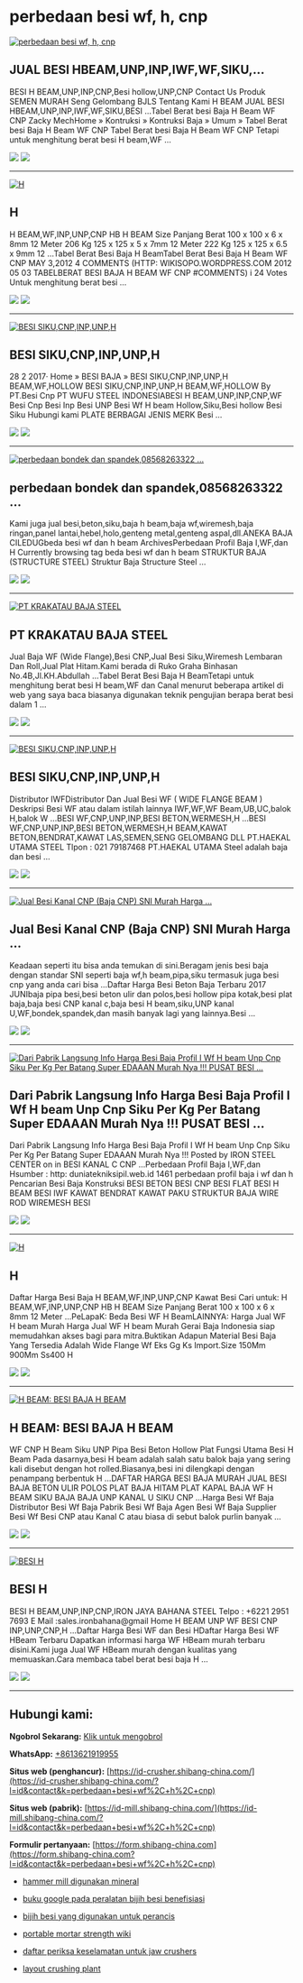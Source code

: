 # perbedaan besi wf, h, cnp

<a href="https://swt.shibang-china.com/?l=id&img&k=perbedaan+besi+wf%2C+h%2C+cnp" target="_blank">![perbedaan besi wf, h, cnp](http://static.shibang-china.com/all-800x300/1118.jpg)</a>

## JUAL BESI HBEAM,UNP,INP,IWF,WF,SIKU,…
BESI H BEAM,UNP,INP,CNP,Besi hollow,UNP,CNP Contact Us Produk SEMEN MURAH Seng Gelombang BJLS Tentang Kami H BEAM JUAL BESI HBEAM,UNP,INP,IWF,WF,SIKU,BESI …Tabel Berat besi Baja H Beam WF CNP Zacky MechHome » Kontruksi » Kontruksi Baja » Umum » Tabel Berat besi Baja H Beam WF CNP Tabel Berat besi Baja H Beam WF CNP Tetapi untuk menghitung berat besi H beam,WF …


<a href="https://whatsapp.shibangsoft.com/WhatsApp.php" target="_blank" title="WhatsApp">![](http://static.shibang-china.com/icon/whatsapp.png)</a> <a href="https://swt.shibang-china.com/?l=id&icon&k=perbedaan+besi+wf%2C+h%2C+cnp" target="_blank">![](http://static.shibang-china.com/icon/chat-id.png)</a>

---

<a href="https://swt.shibang-china.com/?l=id&img&k=perbedaan+besi+wf%2C+h%2C+cnp" target="_blank">![H](http://static.shibang-china.com/all-800x300/312.jpg)</a>

## H
H BEAM,WF,INP,UNP,CNP HB H BEAM Size Panjang Berat 100 x 100 x 6 x 8mm 12 Meter 206 Kg 125 x 125 x 5 x 7mm 12 Meter 222 Kg 125 x 125 x 6.5 x 9mm 12 …Tabel Berat Besi Baja H BeamTabel Berat Besi Baja H Beam WF CNP MAY 3,2012 4 COMMENTS (HTTP: WIKISOPO.WORDPRESS.COM 2012 05 03 TABELBERAT BESI BAJA H BEAM WF CNP #COMMENTS) i 24 Votes Untuk menghitung berat besi …


<a href="https://whatsapp.shibangsoft.com/WhatsApp.php" target="_blank" title="WhatsApp">![](http://static.shibang-china.com/icon/whatsapp.png)</a> <a href="https://swt.shibang-china.com/?l=id&icon&k=perbedaan+besi+wf%2C+h%2C+cnp" target="_blank">![](http://static.shibang-china.com/icon/chat-id.png)</a>

---

<a href="https://swt.shibang-china.com/?l=id&img&k=perbedaan+besi+wf%2C+h%2C+cnp" target="_blank">![BESI SIKU,CNP,INP,UNP,H](http://static.shibang-china.com/all-800x300/1087.jpg)</a>

## BESI SIKU,CNP,INP,UNP,H
28 2 2017· Home » BESI BAJA » BESI SIKU,CNP,INP,UNP,H BEAM,WF,HOLLOW BESI SIKU,CNP,INP,UNP,H BEAM,WF,HOLLOW By PT.Besi Cnp PT WUFU STEEL INDONESIABESI H BEAM,UNP,INP,CNP,WF Besi Cnp Besi Inp Besi UNP Besi Wf H beam Hollow,Siku,Besi hollow Besi Siku Hubungi kami PLATE BERBAGAI JENIS MERK Besi …


<a href="https://whatsapp.shibangsoft.com/WhatsApp.php" target="_blank" title="WhatsApp">![](http://static.shibang-china.com/icon/whatsapp.png)</a> <a href="https://swt.shibang-china.com/?l=id&icon&k=perbedaan+besi+wf%2C+h%2C+cnp" target="_blank">![](http://static.shibang-china.com/icon/chat-id.png)</a>

---

<a href="https://swt.shibang-china.com/?l=id&img&k=perbedaan+besi+wf%2C+h%2C+cnp" target="_blank">![perbedaan bondek dan spandek,08568263322 …](http://static.shibang-china.com/all-800x300/29.jpg)</a>

## perbedaan bondek dan spandek,08568263322 …
Kami juga jual besi,beton,siku,baja h beam,baja wf,wiremesh,baja ringan,panel lantai,hebel,holo,genteng metal,genteng aspal,dll.ANEKA BAJA CILEDUGbeda besi wf dan h beam ArchivesPerbedaan Profil Baja I,WF,dan H Currently browsing tag beda besi wf dan h beam STRUKTUR BAJA (STRUCTURE STEEL) Struktur Baja Structure Steel …


<a href="https://whatsapp.shibangsoft.com/WhatsApp.php" target="_blank" title="WhatsApp">![](http://static.shibang-china.com/icon/whatsapp.png)</a> <a href="https://swt.shibang-china.com/?l=id&icon&k=perbedaan+besi+wf%2C+h%2C+cnp" target="_blank">![](http://static.shibang-china.com/icon/chat-id.png)</a>

---

<a href="https://swt.shibang-china.com/?l=id&img&k=perbedaan+besi+wf%2C+h%2C+cnp" target="_blank">![PT KRAKATAU BAJA STEEL](http://static.shibang-china.com/all-800x300/114.jpg)</a>

## PT KRAKATAU BAJA STEEL
Jual Baja WF (Wide Flange),Besi CNP,Jual Besi Siku,Wiremesh Lembaran Dan Roll,Jual Plat Hitam.Kami berada di Ruko Graha Binhasan No.4B,Jl.KH.Abdullah …Tabel Berat Besi Baja H BeamTetapi untuk menghitung berat besi H beam,WF dan Canal menurut beberapa artikel di web yang saya baca biasanya digunakan teknik pengujian berapa berat besi dalam 1 …


<a href="https://whatsapp.shibangsoft.com/WhatsApp.php" target="_blank" title="WhatsApp">![](http://static.shibang-china.com/icon/whatsapp.png)</a> <a href="https://swt.shibang-china.com/?l=id&icon&k=perbedaan+besi+wf%2C+h%2C+cnp" target="_blank">![](http://static.shibang-china.com/icon/chat-id.png)</a>

---

<a href="https://swt.shibang-china.com/?l=id&img&k=perbedaan+besi+wf%2C+h%2C+cnp" target="_blank">![BESI SIKU,CNP,INP,UNP,H](http://static.shibang-china.com/all-800x300/1466.jpg)</a>

## BESI SIKU,CNP,INP,UNP,H
Distributor IWFDistributor Dan Jual Besi WF ( WIDE FLANGE BEAM ) Deskripsi Besi WF atau dalam istilah lainnya IWF,WF,WF Beam,UB,UC,balok H,balok W …BESI WF,CNP,UNP,INP,BESI BETON,WERMESH,H …BESI WF,CNP,UNP,INP,BESI BETON,WERMESH,H BEAM,KAWAT BETON,BENDRAT,KAWAT LAS,SEMEN,SENG GELOMBANG DLL PT.HAEKAL UTAMA STEEL Tlpon : 021 79187468 PT.HAEKAL UTAMA Steel adalah baja dan besi …


<a href="https://whatsapp.shibangsoft.com/WhatsApp.php" target="_blank" title="WhatsApp">![](http://static.shibang-china.com/icon/whatsapp.png)</a> <a href="https://swt.shibang-china.com/?l=id&icon&k=perbedaan+besi+wf%2C+h%2C+cnp" target="_blank">![](http://static.shibang-china.com/icon/chat-id.png)</a>

---

<a href="https://swt.shibang-china.com/?l=id&img&k=perbedaan+besi+wf%2C+h%2C+cnp" target="_blank">![Jual Besi Kanal CNP (Baja CNP) SNI Murah Harga …](http://static.shibang-china.com/all-800x300/1466.jpg)</a>

## Jual Besi Kanal CNP (Baja CNP) SNI Murah Harga …
Keadaan seperti itu bisa anda temukan di sini.Beragam jenis besi baja dengan standar SNI seperti baja wf,h beam,pipa,siku termasuk juga besi cnp yang anda cari bisa …Daftar Harga Besi Beton Baja Terbaru 2017 JUNIbaja pipa besi,besi beton ulir dan polos,besi hollow pipa kotak,besi plat baja,baja besi CNP kanal c,baja besi H beam,siku,UNP kanal U,WF,bondek,spandek,dan masih banyak lagi yang lainnya.Besi …


<a href="https://whatsapp.shibangsoft.com/WhatsApp.php" target="_blank" title="WhatsApp">![](http://static.shibang-china.com/icon/whatsapp.png)</a> <a href="https://swt.shibang-china.com/?l=id&icon&k=perbedaan+besi+wf%2C+h%2C+cnp" target="_blank">![](http://static.shibang-china.com/icon/chat-id.png)</a>

---

<a href="https://swt.shibang-china.com/?l=id&img&k=perbedaan+besi+wf%2C+h%2C+cnp" target="_blank">![Dari Pabrik Langsung Info Harga Besi Baja Profil I Wf H beam Unp Cnp Siku Per Kg Per Batang Super EDAAAN Murah Nya !!! PUSAT BESI …](http://static.shibang-china.com/all-800x300/701.jpg)</a>

## Dari Pabrik Langsung Info Harga Besi Baja Profil I Wf H beam Unp Cnp Siku Per Kg Per Batang Super EDAAAN Murah Nya !!! PUSAT BESI …
Dari Pabrik Langsung Info Harga Besi Baja Profil I Wf H beam Unp Cnp Siku Per Kg Per Batang Super EDAAAN Murah Nya !!! Posted by IRON STEEL CENTER on in BESI KANAL C CNP …Perbedaan Profil Baja I,WF,dan Hsumber : http: duniatekniksipil.web.id 1461 perbedaan profil baja i wf dan h Pencarian Besi Baja Konstruksi BESI BETON BESI CNP BESI FLAT BESI H BEAM BESI IWF KAWAT BENDRAT KAWAT PAKU STRUKTUR BAJA WIRE ROD WIREMESH BESI


<a href="https://whatsapp.shibangsoft.com/WhatsApp.php" target="_blank" title="WhatsApp">![](http://static.shibang-china.com/icon/whatsapp.png)</a> <a href="https://swt.shibang-china.com/?l=id&icon&k=perbedaan+besi+wf%2C+h%2C+cnp" target="_blank">![](http://static.shibang-china.com/icon/chat-id.png)</a>

---

<a href="https://swt.shibang-china.com/?l=id&img&k=perbedaan+besi+wf%2C+h%2C+cnp" target="_blank">![H](http://static.shibang-china.com/all-800x300/1388.jpg)</a>

## H
Daftar Harga Besi Baja H BEAM,WF,INP,UNP,CNP Kawat Besi Cari untuk: H BEAM,WF,INP,UNP,CNP HB H BEAM Size Panjang Berat 100 x 100 x 6 x 8mm 12 Meter …PeLapaK: Beda Besi WF H BeamLAINNYA: Harga Jual WF H beam Murah Harga Jual WF H beam Murah Gerai Baja Indonesia siap memudahkan akses bagi para mitra.Buktikan Adapun Material Besi Baja Yang Tersedia Adalah Wide Flange Wf Eks Gg Ks Import.Size 150Mm 900Mm Ss400 H


<a href="https://whatsapp.shibangsoft.com/WhatsApp.php" target="_blank" title="WhatsApp">![](http://static.shibang-china.com/icon/whatsapp.png)</a> <a href="https://swt.shibang-china.com/?l=id&icon&k=perbedaan+besi+wf%2C+h%2C+cnp" target="_blank">![](http://static.shibang-china.com/icon/chat-id.png)</a>

---

<a href="https://swt.shibang-china.com/?l=id&img&k=perbedaan+besi+wf%2C+h%2C+cnp" target="_blank">![H BEAM: BESI BAJA H BEAM](http://static.shibang-china.com/all-800x300/315.jpg)</a>

## H BEAM: BESI BAJA H BEAM
WF CNP H Beam Siku UNP Pipa Besi Beton Hollow Plat Fungsi Utama Besi H Beam Pada dasarnya,besi H beam adalah salah satu balok baja yang sering kali disebut dengan hot rolled.Biasanya,besi ini dilengkapi dengan penampang berbentuk H …DAFTAR HARGA BESI BAJA MURAH JUAL BESI BAJA BETON ULIR POLOS PLAT BAJA HITAM PLAT KAPAL BAJA WF H BEAM SIKU BAJA BAJA UNP KANAL U SIKU CNP …Harga Besi Wf Baja Distributor Besi Wf Baja Pabrik Besi Wf Baja Agen Besi Wf Baja Supplier Besi Wf Besi CNP atau Kanal C atau biasa di sebut balok purlin banyak …


<a href="https://whatsapp.shibangsoft.com/WhatsApp.php" target="_blank" title="WhatsApp">![](http://static.shibang-china.com/icon/whatsapp.png)</a> <a href="https://swt.shibang-china.com/?l=id&icon&k=perbedaan+besi+wf%2C+h%2C+cnp" target="_blank">![](http://static.shibang-china.com/icon/chat-id.png)</a>

---

<a href="https://swt.shibang-china.com/?l=id&img&k=perbedaan+besi+wf%2C+h%2C+cnp" target="_blank">![BESI H](http://static.shibang-china.com/all-800x300/866.jpg)</a>

## BESI H
BESI H BEAM,UNP,INP,CNP,IRON JAYA BAHANA STEEL Telpo : +6221 2951 7693 E Mail :sales.ironbahana@gmail Home H BEAM UNP WF BESI CNP INP,UNP,CNP,H …Daftar Harga Besi WF dan Besi HDaftar Harga Besi WF HBeam Terbaru Dapatkan informasi harga WF HBeam murah terbaru disini.Kami juga Jual WF HBeam murah dengan kualitas yang memuaskan.Cara membaca tabel berat besi baja H …


<a href="https://whatsapp.shibangsoft.com/WhatsApp.php" target="_blank" title="WhatsApp">![](http://static.shibang-china.com/icon/whatsapp.png)</a> <a href="https://swt.shibang-china.com/?l=id&icon&k=perbedaan+besi+wf%2C+h%2C+cnp" target="_blank">![](http://static.shibang-china.com/icon/chat-id.png)</a>

---
## Hubungi kami:

**Ngobrol Sekarang:** [Klik untuk mengobrol](https://swt.shibang-china.com?l=id&contact&k=perbedaan+besi+wf%2C+h%2C+cnp)

**WhatsApp:**  [+8613621919955](https://whatsapp.shibangsoft.com/WhatsApp.php)

**Situs web (penghancur):** [https://id-crusher.shibang-china.com/](https://id-crusher.shibang-china.com/?l=id&contact&k=perbedaan+besi+wf%2C+h%2C+cnp)

**Situs web (pabrik):** [https://id-mill.shibang-china.com/](https://id-mill.shibang-china.com/?l=id&contact&k=perbedaan+besi+wf%2C+h%2C+cnp)

**Formulir pertanyaan:** [https://form.shibang-china.com](https://form.shibang-china.com?l=id&contact&k=perbedaan+besi+wf%2C+h%2C+cnp)

* [hammer mill digunakan mineral](../22/hammer%20mill%20digunakan%20mineral.md)

* [buku google pada peralatan bijih besi benefisiasi](../22/buku%20google%20pada%20peralatan%20bijih%20besi%20benefisiasi.md)

* [bijih besi yang digunakan untuk perancis](../28/bijih%20besi%20yang%20digunakan%20untuk%20perancis.md)

* [portable mortar strength wiki](../16/portable%20mortar%20strength%20wiki.md)

* [daftar periksa keselamatan untuk jaw crushers](../17/daftar%20periksa%20keselamatan%20untuk%20jaw%20crushers.md)

* [layout crushing plant](../18/layout%20crushing%20plant.md)